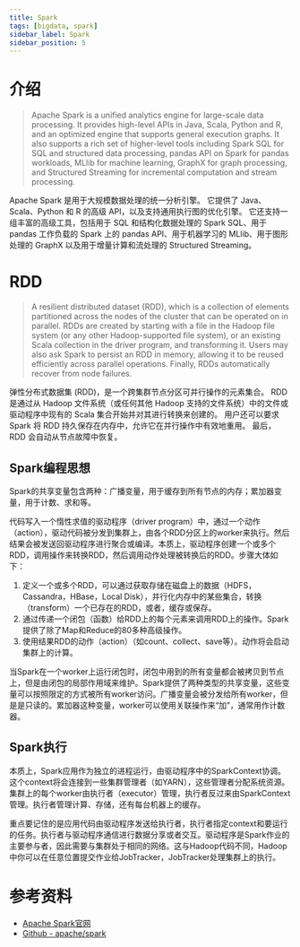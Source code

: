 ```yaml
---
title: Spark
tags: [bigdata, spark]
sidebar_label: Spark
sidebar_position: 5
---
```


# 介绍

> Apache Spark is a unified analytics engine for large-scale data processing. It provides high-level APIs in Java, Scala, Python and R, and an optimized engine that supports general execution graphs. It also supports a rich set of higher-level tools including Spark SQL for SQL and structured data processing, pandas API on Spark for pandas workloads, MLlib for machine learning, GraphX for graph processing, and Structured Streaming for incremental computation and stream processing.

Apache Spark 是用于大规模数据处理的统一分析引擎。 它提供了 Java、Scala、Python 和 R 的高级 API，以及支持通用执行图的优化引擎。 它还支持一组丰富的高级工具，包括用于 SQL 和结构化数据处理的 Spark SQL、用于 pandas 工作负载的 Spark 上的 pandas API、用于机器学习的 MLlib、用于图形处理的 GraphX 以及用于增量计算和流处理的 Structured Streaming。

# RDD

> A resilient distributed dataset (RDD), which is a collection of elements partitioned across the nodes of the cluster that can be operated on in parallel. RDDs are created by starting with a file in the Hadoop file system (or any other Hadoop-supported file system), or an existing Scala collection in the driver program, and transforming it. Users may also ask Spark to persist an RDD in memory, allowing it to be reused efficiently across parallel operations. Finally, RDDs automatically recover from node failures.

弹性分布式数据集 (RDD)，是一个跨集群节点分区可并行操作的元素集合。 RDD 是通过从 Hadoop 文件系统（或任何其他 Hadoop 支持的文件系统）中的文件或驱动程序中现有的 Scala 集合开始并对其进行转换来创建的。 用户还可以要求 Spark 将 RDD 持久保存在内存中，允许它在并行操作中有效地重用。 最后，RDD 会自动从节点故障中恢复。

## Spark编程思想

Spark的共享变量包含两种：广播变量，用于缓存到所有节点的内存；累加器变量，用于计数、求和等。

代码写入一个惰性求值的驱动程序（driver program）中，通过一个动作（action），驱动代码被分发到集群上，由各个RDD分区上的worker来执行。然后结果会被发送回驱动程序进行聚合或编译。本质上，驱动程序创建一个或多个RDD，调用操作来转换RDD，然后调用动作处理被转换后的RDD。步骤大体如下：

1. 定义一个或多个RDD，可以通过获取存储在磁盘上的数据（HDFS，Cassandra，HBase，Local Disk），并行化内存中的某些集合，转换（transform）一个已存在的RDD，或者，缓存或保存。
2. 通过传递一个闭包（函数）给RDD上的每个元素来调用RDD上的操作。Spark提供了除了Map和Reduce的80多种高级操作。
3. 使用结果RDD的动作（action）（如count、collect、save等）。动作将会启动集群上的计算。

当Spark在一个worker上运行闭包时，闭包中用到的所有变量都会被拷贝到节点上，但是由闭包的局部作用域来维护。Spark提供了两种类型的共享变量，这些变量可以按照限定的方式被所有worker访问。广播变量会被分发给所有worker，但是是只读的。累加器这种变量，worker可以使用关联操作来“加”，通常用作计数器。

## Spark执行

本质上，Spark应用作为独立的进程运行，由驱动程序中的SparkContext协调。这个context将会连接到一些集群管理者（如YARN），这些管理者分配系统资源。集群上的每个worker由执行者（executor）管理，执行者反过来由SparkContext管理。执行者管理计算、存储，还有每台机器上的缓存。

重点要记住的是应用代码由驱动程序发送给执行者，执行者指定context和要运行的任务。执行者与驱动程序通信进行数据分享或者交互。驱动程序是Spark作业的主要参与者，因此需要与集群处于相同的网络。这与Hadoop代码不同，Hadoop中你可以在任意位置提交作业给JobTracker，JobTracker处理集群上的执行。

# 参考资料

* [Apache Spark官网](https://spark.apache.org/)
* [Github - apache/spark](https://github.com/apache/spark)